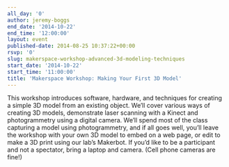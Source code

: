 ```yaml
---
all_day: '0'
author: jeremy-boggs
end_date: '2014-10-22'
end_time: '12:00:00'
layout: event
published-date: 2014-08-25 10:37:22+00:00
rsvp: '0'
slug: makerspace-workshop-advanced-3d-modeling-techniques
start_date: '2014-10-22'
start_time: '11:00:00'
title: 'Makerspace Workshop: Making Your First 3D Model'
---
```


This workshop introduces software, hardware, and techniques for creating a simple 3D model from an existing object. We’ll cover various ways of creating 3D models, demonstrate laser scanning with a Kinect and photogrammetry using a digital camera. We’ll spend most of the class capturing a model using photogrammetry, and if all goes well, you’ll leave the workshop with your own 3D model to embed on a web page, or edit to make a 3D print using our lab’s Makerbot. If you’d like to be a participant and not a spectator, bring a laptop and camera. (Cell phone cameras are fine!)
